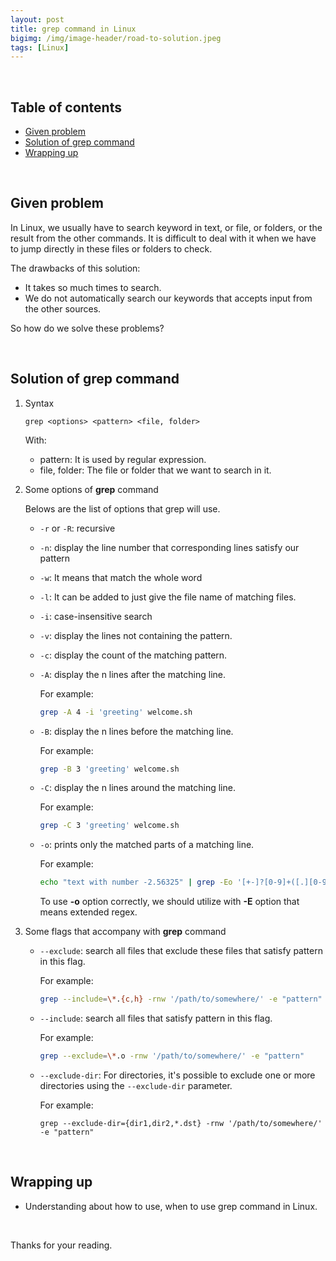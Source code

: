 ```yaml
---
layout: post
title: grep command in Linux
bigimg: /img/image-header/road-to-solution.jpeg
tags: [Linux]
---
```





<br>

## Table of contents
- [Given problem](#given-problem)
- [Solution of grep command](#solution-of-grep-command)
- [Wrapping up](#wrapping-up)


<br>

## Given problem

In Linux, we usually have to search keyword in text, or file, or folders, or the result from the other commands. It is difficult to deal with it when we have to jump directly in these files or folders to check.

The drawbacks of this solution:
- It takes so much times to search.
- We do not automatically search our keywords that accepts input from the other sources.

So how do we solve these problems?

<br>

## Solution of grep command

1. Syntax

    ```
    grep <options> <pattern> <file, folder>
    ```

    With:
    - pattern: It is used by regular expression.
    - file, folder: The file or folder that we want to search in it.


2. Some options of **grep** command

    Belows are the list of options that grep will use.
    - ```-r``` or ```-R```: recursive
    - ```-n```: display the line number that corresponding lines satisfy our pattern
    - ```-w```: It means that match the whole word
    - ```-l```: It can be added to just give the file name of matching files.
    - ```-i```: case-insensitive search
    - ```-v```: display the lines not containing the pattern.
    - ```-c```: display the count of the matching pattern.
    - ```-A```: display the n lines after the matching line.

        For example:

        ```bash
        grep -A 4 -i 'greeting' welcome.sh
        ```

    - ```-B```: display the n lines before the matching line.

        For example:

        ```bash
        grep -B 3 'greeting' welcome.sh
        ```

    - ```-C```: display the n lines around the matching line.

        For example:

        ```bash
        grep -C 3 'greeting' welcome.sh
        ```

    - ```-o```: prints only the matched parts of a matching line.

        For example:

        ```bash
        echo "text with number -2.56325" | grep -Eo '[+-]?[0-9]+([.][0-9]+)?'
        ```

        To use **-o** option correctly, we should utilize with **-E** option that means extended regex.

3. Some flags that accompany with **grep** command

    - ```--exclude```: search all files that exclude these files that satisfy pattern in this flag.

        For example:

        ```sh
        grep --include=\*.{c,h} -rnw '/path/to/somewhere/' -e "pattern"
        ```

    - ```--include```: search all files that satisfy pattern in this flag.

        For example:

        ```bash
        grep --exclude=\*.o -rnw '/path/to/somewhere/' -e "pattern"
        ```

    - ```--exclude-dir```: For directories, it's possible to exclude one or more directories using the ```--exclude-dir``` parameter.

        For example:

        ```
        grep --exclude-dir={dir1,dir2,*.dst} -rnw '/path/to/somewhere/' -e "pattern"
        ```

<br>

## Wrapping up

- Understanding about how to use, when to use grep command in Linux.

<br>

Thanks for your reading.